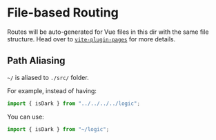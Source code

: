 # File-based Routing

Routes will be auto-generated for Vue files in this dir with the same file structure. Head over to [`vite-plugin-pages`](https://github.com/hannoeru/vite-plugin-pages) for more details.

## Path Aliasing

`~/` is aliased to `./src/` folder.

For example, instead of having:

```ts
import { isDark } from "../../../../logic";
```

You can use:

```ts
import { isDark } from "~/logic";
```
